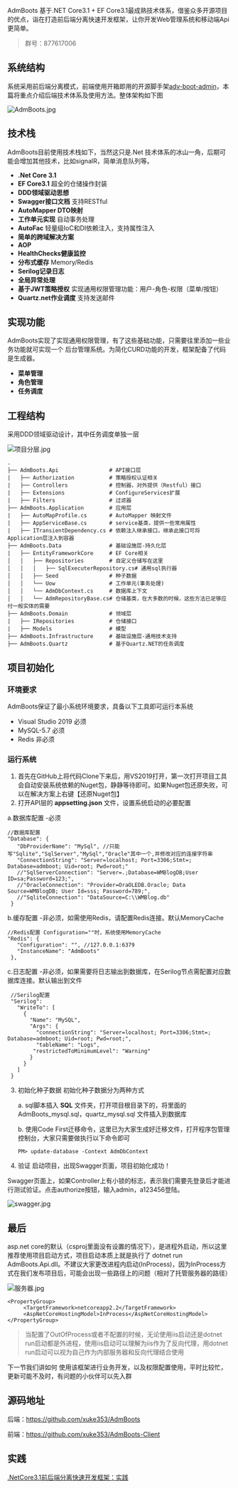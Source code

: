 AdmBoots 基于.NET Core3.1 + EF Core3.1最成熟技术体系，借鉴众多开源项目的优点，诣在打造前后端分离快速开发框架，让你开发Web管理系统和移动端Api更简单。
> 群号：877617006
## 系统结构
系统采用前后端分离模式，前端使用开箱即用的开源脚手架[adv-boot-admin](https://github.com/LANIF-UI/dva-boot-admin)，本篇将重点介绍后端技术体系及使用方法。整体架构如下图

![AdmBoots.jpg](https://i.loli.net/2020/09/22/JnrW6ONts2mV9hA.jpg)

## 技术栈
AdmBoots目前使用技术栈如下，当然这只是.Net 技术体系的冰山一角，后期可能会增加其他技术，比如signalR，简单消息队列等。
- **.Net Core 3.1**
- **EF Core3.1**  超全的仓储操作封装
- **DDD领域驱动思想**
- **Swagger接口文档** 支持RESTful
- **AutoMapper DTO映射**
- **工作单元实现** 自动事务处理
- **AutoFac** 轻量级IoC和DI依赖注入，支持属性注入
- **简单的跨域解决方案**
- **AOP**
- **HealthChecks健康监控**
- **分布式缓存** Memory/Redis
- **Serilog记录日志**
- **全局异常处理**
- **基于JWT策略授权** 实现通用权限管理功能：用户-角色-权限（菜单/按钮）
- **Quartz.net作业调度** 支持发送邮件
  
## 实现功能
AdmBoots实现了实现通用权限管理，有了这些基础功能，只需要往里添加一些业务功能就可实现一个 后台管理系统。为简化CURD功能的开发，框架配备了代码是生成器。
- **菜单管理**
- **角色管理**
- **任务调度**

## 工程结构
采用DDD领域驱动设计，其中任务调度单独一层

![项目分层.jpg](https://i.loli.net/2020/09/26/sYTRjxXgaJNdzom.jpg)


```
.
├── AdmBoots.Api                # API接口层
|   ├── Authorization           # 策略授权认证相关
|   ├── Controllers             # 控制器，对外提供（Restful）接口
|   ├── Extensions              # ConfigureServices扩展
|   ├── Filters                 # 过滤器
├── AdmBoots.Application        # 应用层
|   ├── AutoMapProfile.cs       # AutoMapper 映射文件
|   ├── AppServiceBase.cs       # service基类，提供一些常用属性
|   ├── ITransientDependency.cs # 依赖注入继承接口，继承此接口可将Application层注入到容器
├── AdmBoots.Data               # 基础设施层-持久化层
|   ├── EntityFrameworkCore     # EF Core相关
│   │   ├── Repositories        # 自定义仓储写在这里  
│   │   │   ├── SqlExecuterRepository.cs# 通用sql执行器
│   │   ├── Seed                # 种子数据
│   │   └── Uow                 # 工作单元(事务处理)
│   │   └── AdmDbContext.cs     # 数据库上下文 
│   │   └── AdmRepositoryBase.cs# 仓储基类，在大多数的时候，这些方法已足够应付一般实体的需要      
├── AdmBoots.Domain             # 领域层
|   ├── IRepositories           # 仓储接口
|   ├── Models                  # 模型
├── AdmBoots.Infrastructure     # 基础设施层-通用技术支持
├── AdmBoots.Quartz             # 基于Quartz.NET的任务调度
```
## 项目初始化
### 环境要求
AdmBoots保证了最小系统环境要求，具备以下工具即可运行本系统

* Visual Studio 2019 必须
* MySQL-5.7          必须
* Redis              非必须

### 运行系统
1. 首先在GitHub上将代码Clone下来后，用VS2019打开，第一次打开项目工具会自动安装系统依赖的Nuget包，静静等待即可。如果Nuget包还原失败，可以在解决方案上右键【还原Nuget包】
2. 打开API层的 <b>appsetting.json</b> 文件，设置系统启动的必要配置
  
  a.数据库配置 -必须
 ```
//数据库配置
 "Database": {
    "DbProviderName": "MySql", //只能写"Sqlite","SqlServer","MySql","Oracle"其中一个,并修改对应的连接字符串
    "ConnectionString": "Server=localhost; Port=3306;Stmt=; Database=admboot; Uid=root; Pwd=root;"
    //"SqlServerConnection": "Server=.;Database=WMBlogDB;User ID=sa;Password=123;",
    //"OracleConnection": "Provider=OraOLEDB.Oracle; Data Source=WMBlogDB; User Id=sss; Password=789;",
    //"SqliteConnection": "DataSource=C:\\WMBlog.db"
  }

 ```
 b.缓存配置 -非必须，如需使用Redis，请配置Redis连接。默认MemoryCache
 ```
//Redis配置 Configuration=""时，系统使用MemoryCache
 "Redis": {
    "Configuration": "", //127.0.0.1:6379
    "InstanceName": "AdmBoots"
  },
 ```
 c.日志配置 -非必须，如果需要将日志输出到数据库，在Serilog节点需配置对应数据库连接。默认输出到文件
 ```
  //Serilog配置
  "Serilog":
    "WriteTo": [
      {
        "Name": "MySQL",
        "Args": {
          "connectionString": "Server=localhost; Port=3306;Stmt=; Database=admboot; Uid=root; Pwd=root;",
          "tableName": "Logs",
         "restrictedToMinimumLevel": "Warning"
        }
      }     
    ]
  }
 ```
3. 初始化种子数据
   初始化种子数据分为两种方式
   
   a. sql脚本插入 <b>SQL</b> 文件夹，打开项目根目录下的，将里面的 AdmBoots_mysql.sql，quartz_mysql.sql 文件插入到数据库
   
   b. 使用Code First迁移命令，这里已为大家生成好迁移文件，打开程序包管理控制台，大家只需要做执行以下命令即可
    
    ```
    PM> update-database -Context AdmDbContext
    ```
4. 验证
启动项目，出现Swagger页面，项目初始化成功！

Swagger页面上，如果Controller上有小锁的标志，表示我们需要先登录后才能进行测试验证。点击authorize按钮，输入admin，a123456登陆。

![swagger.jpg](https://i.loli.net/2020/09/26/UXWdTZv4wJ1MqAl.jpg)

## 最后
asp.net core的默认（csproj里面没有设置的情况下），是进程外启动，所以这里推荐使用项目启动方式，项目启动本质上就是执行了 dotnet run AdmBoots.Api.dll。不建议大家更改进程内启动(InProcess)，因为InProcess方式在我们发布项目后，可能会出现一些路径上的问题（相对了托管服务器的路径）

![服务器.jpg](https://i.loli.net/2020/09/26/KRhAIu8BQn7vZOX.jpg)

```
<PropertyGroup>
     <TargetFramework>netcoreapp2.2</TargetFramework>
     <AspNetCoreHostingModel>InProcess</AspNetCoreHostingModel>
</PropertyGroup>
 ```
> 当配置了OutOfProcess或者不配置的时候，无论使用iis启动还是dotnet run启动都是外进程，使用iis启动可以理解为iis作为了反向代理，用dotnet run启动可以视为自己作为内部服务器和反向代理结合使用


 下一节我们讲如何 使用该框架进行业务开发，以及权限配置使用，平时比较忙，更新可能不及时，有问题的小伙伴可以先入群

## 源码地址
后端：<https://github.com/xuke353/AdmBoots>

前端：<https://github.com/xuke353/AdmBoots-Client>

## 实践
[.NetCore3.1前后端分离快速开发框架：实践](https://www.cnblogs.com/xuke/p/13736724.html)

